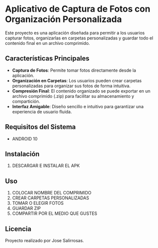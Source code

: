 # Aplicativo de Captura de Fotos con Organización Personalizada

Este proyecto es una aplicación diseñada para permitir a los usuarios capturar fotos, organizarlas en carpetas personalizadas y guardar todo el contenido final en un archivo comprimido.

## Características Principales
- **Captura de Fotos**: Permite tomar fotos directamente desde la aplicación.
- **Organización en Carpetas**: Los usuarios pueden crear carpetas personalizadas para organizar sus fotos de forma intuitiva.
- **Compresión Final**: El contenido organizado se puede exportar en un archivo comprimido (.zip) para facilitar su almacenamiento y compartición.
- **Interfaz Amigable**: Diseño sencillo e intuitivo para garantizar una experiencia de usuario fluida.

## Requisitos del Sistema
- ANDROID 10

## Instalación
1. DESCARGAR E INSTALAR EL APK

## Uso
1. COLOCAR NOMBRE DEL COMPRIMIDO
2. CREAR CARPETAS PERSONALIZADAS
3. TOMAR O ELEGIR FOTOS
4. GUARDAR ZIP
5. COMPARTIR POR EL MEDIO QUE GUSTES


## Licencia
Proyecto realizado por Jose Salirrosas.
